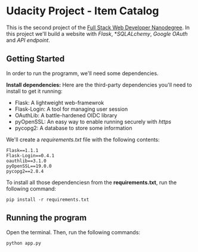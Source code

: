 # Udacity Project - Item Catalog

This is the second project of the [Full Stack Web Developer Nanodegree](https://www.udacity.com/course/full-stack-web-developer-nanodegree--nd004). In this project we'll build a website with *Flask*, **SQLALchemy*, *Google OAuth* and *API endpoint*.

## Getting Started 

In order to run the programm, we'll need some dependencies. 

**Install dependencies:**
Here are the third-party dependencies you'll need to install to get it running:
* Flask: A lightweight web-framewrok
* Flask-Login: A tool for managing user session  
* OAuthLib: A battle-hardened OIDC library
* pyOpenSSL: An easy way to enable running securely with *https*
* pycopg2: A database to store some information 

We'll create a *requirements.txt* file with the following contents:

```
Flask==1.1.1
Flask-Login==0.4.1
oauthlib==3.1.0
pyOpenSSL==19.0.0
pycopg2==2.8.4
```

To install all those dependenciesn from the **requirements.txt**, run the following command: 

```
pip install -r requirements.txt
```

## Running the program
Open the terminal. Then, run the following commands:

```
python app.py
```